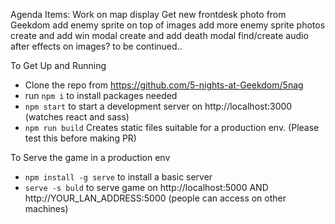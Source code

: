 Agenda Items:
	Work on map display
	Get new frontdesk photo from Geekdom
	add enemy sprite on top of images
	add more enemy sprite photos
	create and add win modal
	create and add death modal
	find/create audio
	after effects on images?
	to be continued..



To Get Up and Running
  - Clone the repo from https://github.com/5-nights-at-Geekdom/5nag
  - run `npm i` to install packages needed
  - `npm start` to start a development server on http://localhost:3000 (watches react and sass)
  - `npm run build` Creates static files suitable for a production env. (Please test this before making PR)

To Serve the game in a production env
  - `npm install -g serve` to install a basic server
  - `serve -s buld` to serve game on http://localhost:5000 AND http://YOUR_LAN_ADDRESS:5000 (people can access on other machines)
